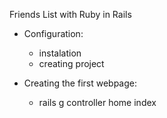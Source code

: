 Friends List with Ruby in Rails

- Configuration:
    - instalation
    - creating project

- Creating the first webpage:
    - rails g controller home index